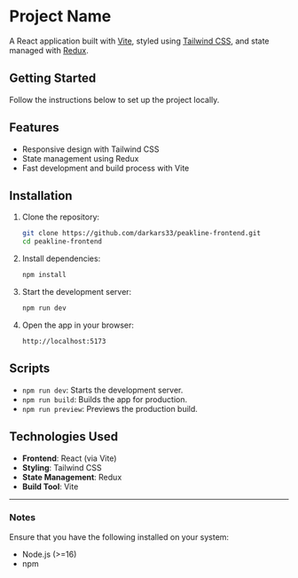 # Project Name

A React application built with [Vite](https://vitejs.dev/), styled using [Tailwind CSS](https://tailwindcss.com/), and state managed with [Redux](https://redux.js.org/).

## Getting Started

Follow the instructions below to set up the project locally.

## Features

- Responsive design with Tailwind CSS
- State management using Redux
- Fast development and build process with Vite
  
## Installation

1. Clone the repository:
   ```bash
   git clone https://github.com/darkars33/peakline-frontend.git
   cd peakline-frontend
   ```

2. Install dependencies:
   ```bash
   npm install
   ```

3. Start the development server:
   ```bash
   npm run dev
   ```

4. Open the app in your browser:
   ```
   http://localhost:5173
   ```

## Scripts

- `npm run dev`: Starts the development server.
- `npm run build`: Builds the app for production.
- `npm run preview`: Previews the production build.

## Technologies Used

- **Frontend**: React (via Vite)
- **Styling**: Tailwind CSS
- **State Management**: Redux
- **Build Tool**: Vite
---

### Notes

Ensure that you have the following installed on your system:

- Node.js (>=16)
- npm
